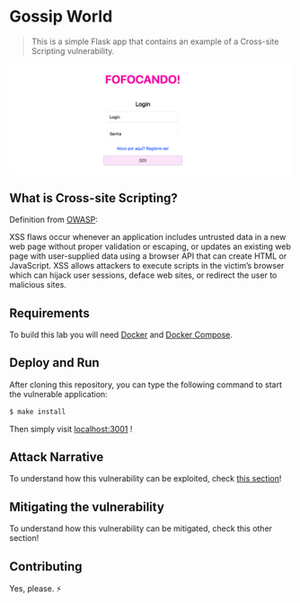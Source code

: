 # Gossip World
 > This is a simple Flask app that contains an example of a Cross-site Scripting vulnerability.

<img src="images/banner.png" align="center"/>

## What is Cross-site Scripting?

Definition from [OWASP](https://www.owasp.org/images/7/72/OWASP_Top_10-2017_%28en%29.pdf.pdf):

XSS flaws occur whenever an application includes untrusted data in a new web page without proper validation or escaping, or updates an existing web page with user-supplied data using a browser API that can create HTML or JavaScript. XSS allows attackers to execute scripts in the victim’s browser which can hijack user sessions, deface web sites, or redirect the user to malicious sites.

## Requirements

To build this lab you will need [Docker][Docker Install] and [Docker Compose][Docker Compose Install].

## Deploy and Run

After cloning this repository, you can type the following command to start the vulnerable application:

```sh
$ make install
```

Then simply visit [localhost:3001][App] !

## Attack Narrative

To understand how this vulnerability can be exploited, check [this section](docs/ATTACK.md)!

## Mitigating the vulnerability

To understand how this vulnerability can be mitigated, check this other section!

[Docker Install]:  https://docs.docker.com/install/
[Docker Compose Install]: https://docs.docker.com/compose/install/
[App]: http://127.0.0.1:3001
[this]: https://github.com/globocom/secDevLabs/blob/master/owasp-top10-2017-apps/a7/fofocando/docs/ATTACK.md

## Contributing

Yes, please. :zap:
